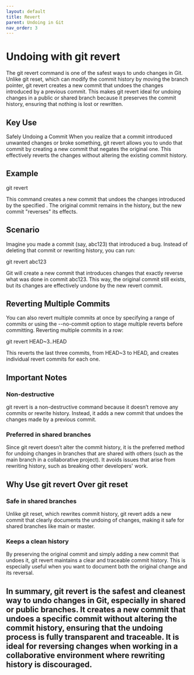 ```yaml
---
layout: default
title: Revert
parent: Undoing in Git
nav_order: 3
---
```


# Undoing with git revert
The git revert command is one of the safest ways to undo changes in Git. Unlike git reset, which can modify the commit history by moving the branch pointer, git revert creates a new commit that undoes the changes introduced by a previous commit. This makes git revert ideal for undoing changes in a public or shared branch because it preserves the commit history, ensuring that nothing is lost or rewritten.

## Key Use
Safely Undoing a Commit
When you realize that a commit introduced unwanted changes or broke something, git revert allows you to undo that commit by creating a new commit that negates the original one. This effectively reverts the changes without altering the existing commit history.

## Example

git revert <commit>

This command creates a new commit that undoes the changes introduced by the specified <commit>. The original commit remains in the history, but the new commit "reverses" its effects.

## Scenario
Imagine you made a commit (say, abc123) that introduced a bug. Instead of deleting that commit or rewriting history, you can run:

git revert abc123

Git will create a new commit that introduces changes that exactly reverse what was done in commit abc123. This way, the original commit still exists, but its changes are effectively undone by the new revert commit.

## Reverting Multiple Commits
You can also revert multiple commits at once by specifying a range of commits or using the --no-commit option to stage multiple reverts before committing.
Reverting multiple commits in a row:

git revert HEAD~3..HEAD

This reverts the last three commits, from HEAD~3 to HEAD, and creates individual revert commits for each one.

## Important Notes

### Non-destructive
git revert is a non-destructive command because it doesn’t remove any commits or rewrite history. Instead, it adds a new commit that undoes the changes made by a previous commit.

### Preferred in shared branches
Since git revert doesn’t alter the commit history, it is the preferred method for undoing changes in branches that are shared with others (such as the main branch in a collaborative project). It avoids issues that arise from rewriting history, such as breaking other developers' work.

## Why Use git revert Over git reset

### Safe in shared branches
Unlike git reset, which rewrites commit history, git revert adds a new commit that clearly documents the undoing of changes, making it safe for shared branches like main or master.

### Keeps a clean history
By preserving the original commit and simply adding a new commit that undoes it, git revert maintains a clear and traceable commit history. This is especially useful when you want to document both the original change and its reversal.

In summary, git revert is the safest and cleanest way to undo changes in Git, especially in shared or public branches. It creates a new commit that undoes a specific commit without altering the commit history, ensuring that the undoing process is fully transparent and traceable. It is ideal for reversing changes when working in a collaborative environment where rewriting history is discouraged.
---